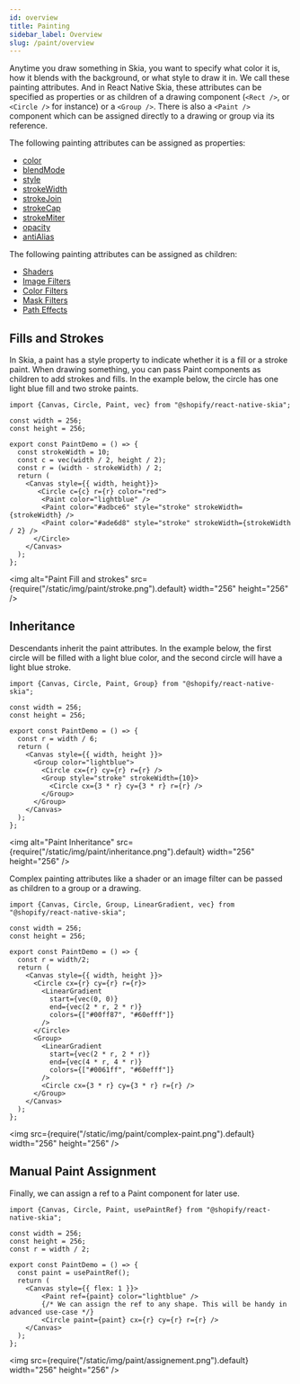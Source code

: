 ```yaml
---
id: overview
title: Painting
sidebar_label: Overview
slug: /paint/overview
---
```


Anytime you draw something in Skia, you want to specify what color it is, how it blends with the background, or what style to draw it in.
We call these painting attributes.
And in React Native Skia, these attributes can be specified as properties or as children of a drawing component (`<Rect />`, or `<Circle />` for instance) or a `<Group />`.
There is also a `<Paint />` component which can be assigned directly to a drawing or group via its reference.

The following painting attributes can be assigned as properties:
* [color](properties.md#color)            
* [blendMode](properties.md#blendmode)     
* [style](properties.md#style)             
* [strokeWidth](properties.md#strokewidth) 
* [strokeJoin](properties.md#strokejoin)   
* [strokeCap](properties.md#strokecap)     
* [strokeMiter](properties.md#strokemiter) 
* [opacity](properties.md#opacity)
* [antiAlias](properties.md#antialias)            

The following painting attributes can be assigned as children:
* [Shaders](/docs/shaders/overview) 
* [Image Filters](/docs/image-filters/overview)
* [Color Filters](/docs/color-filters)
* [Mask Filters](/docs/mask-filters)
* [Path Effects](/docs/path-effects)

## Fills and Strokes

In Skia, a paint has a style property to indicate whether it is a fill or a stroke paint.
When drawing something, you can pass Paint components as children to add strokes and fills.
In the example below, the circle has one light blue fill and two stroke paints.

```tsx twoslash
import {Canvas, Circle, Paint, vec} from "@shopify/react-native-skia";

const width = 256;
const height = 256;

export const PaintDemo = () => {
  const strokeWidth = 10;
  const c = vec(width / 2, height / 2);
  const r = (width - strokeWidth) / 2;
  return (
    <Canvas style={{ width, height}}>
       <Circle c={c} r={r} color="red">
        <Paint color="lightblue" />
        <Paint color="#adbce6" style="stroke" strokeWidth={strokeWidth} />
        <Paint color="#ade6d8" style="stroke" strokeWidth={strokeWidth / 2} />
      </Circle>
    </Canvas>
  );
};
```

<img alt="Paint Fill and strokes" src={require("/static/img/paint/stroke.png").default} width="256" height="256" />

## Inheritance

Descendants inherit the paint attributes.
In the example below, the first circle will be filled with a light blue color, and the second circle will have a light blue stroke.  

```tsx twoslash
import {Canvas, Circle, Paint, Group} from "@shopify/react-native-skia";

const width = 256;
const height = 256;

export const PaintDemo = () => {
  const r = width / 6;
  return (
    <Canvas style={{ width, height }}>
      <Group color="lightblue">
        <Circle cx={r} cy={r} r={r} />
        <Group style="stroke" strokeWidth={10}>
          <Circle cx={3 * r} cy={3 * r} r={r} />
        </Group>
      </Group>
    </Canvas>
  );
};
```

<img alt="Paint Inheritance" src={require("/static/img/paint/inheritance.png").default} width="256" height="256" />


Complex painting attributes like a shader or an image filter can be passed as children to a group or a drawing.

```tsx twoslash
import {Canvas, Circle, Group, LinearGradient, vec} from "@shopify/react-native-skia";

const width = 256;
const height = 256;

export const PaintDemo = () => {
  const r = width/2;
  return (
    <Canvas style={{ width, height }}>
      <Circle cx={r} cy={r} r={r}>
        <LinearGradient
          start={vec(0, 0)}
          end={vec(2 * r, 2 * r)}
          colors={["#00ff87", "#60efff"]}
        />
      </Circle>
      <Group>
        <LinearGradient
          start={vec(2 * r, 2 * r)}
          end={vec(4 * r, 4 * r)}
          colors={["#0061ff", "#60efff"]}
        />
        <Circle cx={3 * r} cy={3 * r} r={r} />
      </Group>
    </Canvas>
  );
};
```

<img src={require("/static/img/paint/complex-paint.png").default} width="256" height="256" />


## Manual Paint Assignment

Finally, we can assign a ref to a Paint component for later use.

```tsx twoslash
import {Canvas, Circle, Paint, usePaintRef} from "@shopify/react-native-skia";

const width = 256;
const height = 256;
const r = width / 2;

export const PaintDemo = () => {
  const paint = usePaintRef();
  return (
    <Canvas style={{ flex: 1 }}>
        <Paint ref={paint} color="lightblue" />
        {/* We can assign the ref to any shape. This will be handy in advanced use-case */}
        <Circle paint={paint} cx={r} cy={r} r={r} />
    </Canvas>
  );
};
```

<img src={require("/static/img/paint/assignement.png").default} width="256" height="256" />

